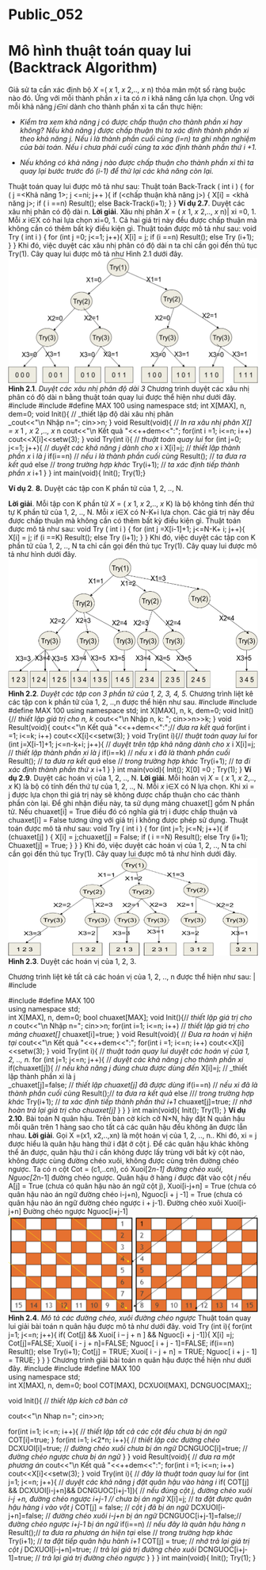 # Public_052

# Mô hình thuật toán quay lui (Backtrack Algorithm)

Giả sử ta cần xác định bộ _X_ =( _x_ 1, _x_ 2,.., _x_ n) thỏa mãn một số ràng buộc nào đó. Ứng với mỗi thành phần _x_ i ta có _n_ i khả năng cần lựa chọn. Ứng với mỗi khả năng _j∈ni_ dành cho thành phần xi ta cần thực hiện:

  * _Kiểm tra xem khả năng j có được chấp thuận cho thành phần xi hay không? Nếu khả năng j được chấp thuận thì ta xác định thành phần xi theo khả năng j. Nếu i là thành phần cuối cùng (i=n) ta ghi nhận nghiệm của bài toán. Nếu i chưa phải cuối cùng ta xác định thành phần thứ i +1._

  * _Nếu không có khả năng j nào được chấp thuận cho thành phần xi thì ta quay lại bước trước đó (i-1) để thử lại các khả năng còn lại._


Thuật toán quay lui được mô tả như sau:
Thuật toán Back-Track ( int i ) {
for ( j =<Khả năng 1>; j <=ni; j++ ){ if (<chấp thuận khả năng j>) {
X[i] = <khả năng j>; if ( i ==n) Result(); else Back-Track(i+1);
}
}
**Ví dụ 2.7**. Duyệt các xâu nhị phân có độ dài n.
**Lời giải**. Xâu nhị phân _X_ = ( _x_ 1, _x_ 2,.., _x_ n)| xi =0, 1. Mỗi _x_ i∈X có hai lựa chọn xi=0, 1. Cả hai giá trị này đều được chấp thuận mà không cần có thêm bất kỳ điều kiện gì. Thuật toán được mô tả như sau:
void Try ( int i ) {
for (int j =0; j<=1; j++){ X[i] = j;
if (i ==n) Result(); else Try (i+1);
}
}
Khi đó, việc duyệt các xâu nhị phân có độ dài n ta chỉ cần gọi đến thủ tục Try(1). Cây quay lui được mô tả như Hình 2.1 dưới đây.
![](images/image1.png)
**Hình 2.1**. _Duyệt các xâu nhị phân độ dài 3_
Chương trình duyệt các xâu nhị phân có độ dài n bằng thuật toán quay lui được thể hiện như dưới đây.
#include <iostream> #include <iomanip> #define MAX 100 using namespace std; int X[MAX], n, dem=0;
void Init(){ // _thiết lập độ dài xâu nhị phân  
_cout<<"\n Nhập n="; cin>>n;
}
void Result(void){ // _In ra xâu nhị phân X[] = x_ 1 _, x_ 2 _,.., x_ n
cout<<"\n Kết quả "<<++dem<<":"; for(int i =1; i<=n; i++)
cout<<X[i]<<setw(3);
}
void Try(int i){ // _thuật toán quay lui_
for (int j=0; j<=1; j++){ // _duyệt các khả năng j dành cho x_ i
X[i]=j; // _thiết lập thành phần x_ i _là j_
if(i==n) // _nếu i là thành phần cuối cùng_
Result(); // _ta đưa ra kết quả_
else // _trong trường hợp khác_
Try(i+1); // _ta xác định tiếp thành phần x_ i+1
}
}
int main(void){ Init(); Try(1);}

**Ví dụ 2**. **8.** Duyệt các tập con K phần tử của 1, 2, .., N.

**Lời giải**. Mỗi tập con K phần tử _X_ = ( _x_ 1, _x_ 2,.., _x_ K) là bộ không tính đến thứ tự K phần tử của 1, 2, .., N. Mỗi _x_ i∈X có N-K+i lựa chọn. Các giá trị này đều được chấp thuận mà không cần có thêm bất kỳ điều kiện gì. Thuật toán được mô tả như sau:
void Try ( int i ) {
for (int j =X[i-1]+1; j<=N-K+ i; j++){ X[i] = j;
if (i ==K) Result(); else Try (i+1);
}
}
Khi đó, việc duyệt các tập con K phần tử của 1, 2, .., N ta chỉ cần gọi đến thủ tục Try(1). Cây quay lui được mô tả như hình dưới đây.
![](images/image2.png)
**Hình 2.2**. _Duyệt các tập con 3 phần tử của 1, 2, 3, 4, 5._
Chương trình liệt kê các tập con k phần tử của 1, 2, ..,n được thể hiện như sau. #include <iostream>
#include <iomanip> #define MAX 100 using namespace std;
int X[MAX], n, k, dem=0;
void Init(){// _thiết lập giá trị cho n, k_
cout<<"\n Nhập n, k: "; cin>>n>>k;
}
void Result(void){ cout<<"\n Kết quả "<<++dem<<":";// _đưa ra kết quả_
for(int i =1; i<=k; i++) cout<<X[i]<<setw(3);
}
void Try(int i){// _thuật toán quay lui_
for (int j=X[i-1]+1; j<=n-k+i; j++){ // _duyệt trên tập khả năng dành cho x_ i
X[i]=j; // _thiết lập thành phần xi là j_
if(i==k) // _nếu x_ i _đã là thành phần cuối_
Result(); // _ta đưa ra kết quả_
else // _trong trường hợp khác_
Try(i+1); // _ta đi xác định thành phần thứ x_ i+1
}
}
int main(void){
Init(); X[0] =0 ; Try(1);
}
**Ví dụ 2.9**. Duyệt các hoán vị của 1, 2, .., N.
**Lời giải**. Mỗi hoán vị _X_ = ( _x_ 1, _x_ 2,.., _x_ K) là bộ có tính đến thứ tự của 1, 2, .., N. Mỗi _x_ i∈X có N lựa chọn. Khi xi = j được lựa chọn thì giá trị này sẽ không được chấp thuận cho các thành phần còn lại. Để ghi nhận điều này, ta sử dụng mảng chuaxet[] gồm N phần tử. Nếu chuaxet[i] = True điều đó có nghĩa giá trị i được chấp thuận và chuaxet[i] = False tương ứng với giá trị i không được phép sử dụng. Thuật toán được mô tả như sau:
void Try ( int i ) {
for (int j=1; j<=N; j++){ if (chuaxet[j] ) {
X[i] = j;chuaxet[j] = False; if ( i ==N) Result();
else Try (i+1); Chuaxet[j] = True;
}
}
}
Khi đó, việc duyệt các hoán vị của 1, 2, .., N ta chỉ cần gọi đến thủ tục Try(1). Cây quay lui được mô tả như hình dưới đây.
![](images/image3.png)
**Hình 2.3**. Duyệt các hoán vị của 1, 2, 3.

Chương trình liệt kê tất cả các hoán vị của 1, 2, .., n được thể hiện như sau: |  
#include <iostream>

#include <iomanip> #define MAX 100  
using namespace std;  
int X[MAX], n, dem=0; bool chuaxet[MAX];
void Init(){// _thiết lập giá trị cho n_
cout<<"\n Nhập n="; cin>>n;
for(int i=1; i<=n; i++) // _thiết lập giá trị cho mảng chuaxet[]_
chuaxet[i]=true;
}
void Result(void){ // _Đưa ra hoán vị hiện tại_
cout<<"\n Kết quả "<<++dem<<":";
for(int i =1; i<=n; i++) cout<<X[i]<<setw(3);
}
void Try(int i){ // _thuật toán quay lui duyệt các hoán vị của 1, 2, .., n._
for (int j=1; j<=n; j++){ // _duyệt các khả năng j cho thành phần xi_
if(chuaxet[j]){ // _nếu khả năng j đúng chưa được dùng đến_ X[i]=j; // _thiết lập thành phần xi là j  
_chuaxet[j]=false; // _thiết lập chuaxet[j] đã được dùng_ if(i==n) // _nếu xi đã là thành phần cuối cùng_
Result();// _ta đưa ra kết quả_
else /// _trong trường hợp khác_
Try(i+1); // _ta xác định tiếp thành phần thứ i+1_
chuaxet[j]=true; // _nhớ hoàn trả lại giá trị cho chuaxet[j]_
}
}
}
int main(void){
Init(); Try(1);
}
**Ví dụ 2.10**. Bài toán N quân hậu. Trên bàn cờ kích cỡ N×N, hãy đặt N quân hậu mỗi quân trên 1 hàng sao cho tất cả các quân hậu đều không ăn được lẫn nhau.
**Lời giải**. Gọi X =(x1, x2,..,xn) là một hoán vị của 1, 2, .., n.. Khi đó, xi = j được hiểu là quân hậu hàng thứ i đặt ở cột j. Để các quân hậu khác không thể ăn được, quân hậu thứ i cần không được lấy trùng với bất kỳ cột nào, không được cùng đường chéo xuôi, không được cùng trên đường chéo ngược. Ta có n cột Cot = (c1,..cn), có Xuoi[2*n-1] đường chéo xuôi, Nguoc[2*n-1] đường chéo ngược. Quân hậu ở hàng _i_ được đặt vào cột _j_ nếu A[j] = True (chưa có quân hậu nào án ngữ cột j), Xuoi[i-j+n] = True (chưa có quân hậu nào án ngữ đường chéo i-j+n), Nguoc[i + j -1] = True (chưa có quân hậu nào án ngữ đường chéo ngược i + j-1).
Đường chéo xuôi Xuoi[i-j+n] Đường chéo ngược Nguoc[i+j-1]![](images/image4.png)
**Hình 2.4**. _Mô tả các đường chéo, xuôi đường chéo ngược_
Thuật toán quay lui giải bài toán n quân hậu được mô tả như dưới đây. void Try (int i){
for(int j=1; j<=n; j++){
if( Cot[j] && Xuoi[ i – j + n ] && Nguoc[i + j -1]){ X[i] =j; Cot[j]=FALSE;
Xuoi[ i - j + n]=FALSE; Nguoc[ i + j - 1]=FALSE; if(i==n) Result();
else Try(i+1); Cot[j] = TRUE;
Xuoi[ i - j + n] = TRUE; Nguoc[ i + j - 1] = TRUE;
}
}
}
Chương trình giải bài toán n quân hậu được thể hiện như dưới đây. #include <iostream>
#include <iomanip> #define MAX 100  
using namespace std;  
int X[MAX], n, dem=0;
bool COT[MAX], DCXUOI[MAX], DCNGUOC[MAX];;

void Init(){ // _thiết lập kích cỡ bàn cờ_

cout<<"\n Nhap n="; cin>>n;

for(int i=1; i<=n; i++){ // _thiết lập tất cả các cột đều chưa bị án ngữ_
COT[i]=true;
}
for(int i=1; i<2*n; i++){ // _thiết lập các đường chéo_ DCXUOI[i]=true; // _đường chéo xuôi chưa bị án ngữ_ DCNGUOC[i]=true; // _đường chéo ngược chưa bị án ngữ_
}
}
void Result(void){ // _đưa ra một phương án_ cout<<"\n Kết quả "<<++dem<<":"; for(int i =1; i<=n; i++)
cout<<X[i]<<setw(3);
}
void Try(int i){ // _đây là thuật toán quay lui_
for (int j=1; j<=n; j++){ // _duyệt các khả năng j đặt quân hậu vào hàng i_
if( COT[j] && DCXUOI[i-j+n]&& DCNGUOC[i+j-1]){
// _nếu đúng cột j, đường chéo xuôi i-j +n, đường chéo ngược i+j-1_
_// chưa bị án ngữ_
X[i]=j; // _ta đặt được quân hậu hàng i vào vột j_
COT[j] = false; // _cột j đã bị án ngữ_
DCXUOI[i-j+n]=false; // _đường chéo xuôi i-j+n bị án ngữ_ DCNGUOC[i+j-1]=false;// _đường chéo ngược i+j-1 bị án ngữ_ if(i==n) // _nếu đây là quân hậu hàng n_
Result();// _ta đưa ra phương án hiện tại_
else // _trong trường hợp khác_
Try(i+1); // _ta đặt tiếp quân hậu hành i+1_
COT[j] = true; // _nhớ trả lại giá trị cột j_
DCXUOI[i-j+n]=true; // _trả lại giá trị đường chéo xuôi_
DCNGUOC[i+j-1]=true; // _trả lại giá trị đường chéo ngược_
}
}
}
int main(void){ Init(); Try(1); }